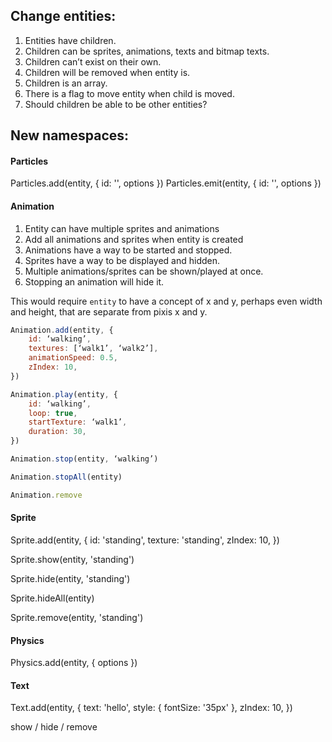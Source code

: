 ## Change entities:

1. Entities have children. 
2. Children can be sprites, animations, texts and bitmap texts.
3. Children can’t exist on their own.
4. Children will be removed when entity is.
5. Children is an array. 
6. There is a flag to move entity when child is moved.
7. Should children be able to be other entities?


## New namespaces:

#### Particles

Particles.add(entity, { id: '', options })
Particles.emit(entity, { id: '', options })

#### Animation 

1. Entity can have multiple sprites and animations
2. Add all animations and sprites when entity is created
3. Animations have a way to be started and stopped.
4. Sprites have a way to be displayed and hidden.
5. Multiple animations/sprites can be shown/played at once.
6. Stopping an animation will hide it.

This would require `entity` to have a concept of x and y, perhaps even width and height, that are separate from pixis x and y.

```javascript
Animation.add(entity, {
	id: ‘walking’,
	textures: [‘walk1’, ‘walk2’],
	animationSpeed: 0.5,
	zIndex: 10,
})

Animation.play(entity, {
	id: ‘walking’,
	loop: true,
	startTexture: ‘walk1’,
	duration: 30,
})

Animation.stop(entity, ‘walking’)

Animation.stopAll(entity)

Animation.remove
```

#### Sprite

Sprite.add(entity, { 
  id: 'standing',
  texture: 'standing',
  zIndex: 10,
})

Sprite.show(entity, 'standing')

Sprite.hide(entity, 'standing')

Sprite.hideAll(entity)

Sprite.remove(entity, 'standing')

#### Physics

Physics.add(entity, { options })

#### Text

Text.add(entity, {
  text: 'hello',
  style: { fontSize: '35px' },
  zIndex: 10,
})

show / hide / remove